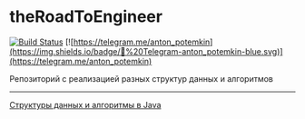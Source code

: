 # theRoadToEngineer

[![Build Status](https://travis-ci.org/antonpotemkin/datastructures-algorithms.svg?branch=master)](https://travis-ci.org/antonpotemkin/datastructures-algorithms)
[![https://telegram.me/anton_potemkin](https://img.shields.io/badge/💬%20Telegram-anton_potemkin-blue.svg)](https://telegram.me/anton_potemkin)

Репозиторий с реализацией разных структур данных и алгоритмов

---
[Структуры данных и алгоритмы в Java](https://www.ozon.ru/context/detail/id/23529814/)